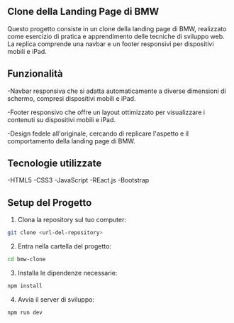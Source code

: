 ## Clone della Landing Page di BMW

Questo progetto consiste in un clone della landing page di BMW, realizzato come esercizio di pratica e apprendimento delle tecniche di sviluppo web. La replica comprende una navbar e un footer responsivi per dispositivi mobili e iPad.

## Funzionalità

-Navbar responsiva che si adatta automaticamente a diverse dimensioni di schermo, compresi dispositivi mobili e iPad.

-Footer responsivo che offre un layout ottimizzato per visualizzare i contenuti su dispositivi mobili e iPad.

-Design fedele all'originale, cercando di replicare l'aspetto e il comportamento della landing page di BMW.

## Tecnologie utilizzate

-HTML5
-CSS3
-JavaScript
-REact.js
-Bootstrap

## Setup del Progetto

1. Clona la repository sul tuo computer:

```bash
git clone <url-del-repository>
```

2. Entra nella cartella del progetto:

```bash
cd bmw-clone
```

3. Installa le dipendenze necessarie:

```bash
npm install
```

4. Avvia il server di sviluppo:

```bash
npm run dev
```
